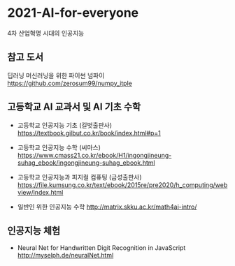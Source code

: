 # 2021-AI-for-everyone
4차 산업혁명 시대의 인공지능

## 참고 도서
딥러닝 머신러닝을 위한 파이썬 넘파이
https://github.com/zerosum99/numpy_itple

## 고등학교 AI 교과서 및 AI 기초 수학
- 고등학교 인공지능 기초 (길벗출판사)
https://textbook.gilbut.co.kr/book/index.html#p=1

- 고등학교 인공지능 수학 (씨마스)
https://www.cmass21.co.kr/ebook/H1/ingongjineung-suhag_ebook/ingongjineung-suhag_ebook.html

- 고등학교 인공지능과 피지컬 컴퓨팅 (금성출판사)
https://file.kumsung.co.kr/text/ebook/2015re/pre2020/h_computing/webview/index.html

- 일반인 위한 인공지능 수학
http://matrix.skku.ac.kr/math4ai-intro/

## 인공지능 체험
- Neural Net for Handwritten Digit Recognition in JavaScript
http://myselph.de/neuralNet.html
